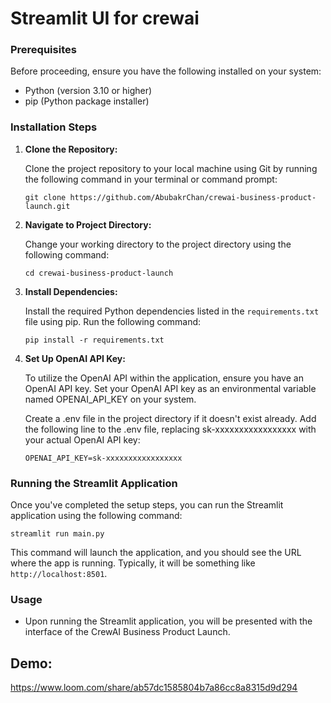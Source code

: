 # Streamlit UI for crewai

### Prerequisites

Before proceeding, ensure you have the following installed on your system:

- Python (version 3.10 or higher)
- pip (Python package installer)

### Installation Steps

1. **Clone the Repository:**
   
   Clone the project repository to your local machine using Git by running the following command in your terminal or command prompt:

   ```
   git clone https://github.com/AbubakrChan/crewai-business-product-launch.git
   ```

2. **Navigate to Project Directory:**
   
   Change your working directory to the project directory using the following command:

   ```
   cd crewai-business-product-launch
   ```

3. **Install Dependencies:**
   
   Install the required Python dependencies listed in the `requirements.txt` file using pip. Run the following command:

   ```
   pip install -r requirements.txt
   ```
4. **Set Up OpenAI API Key:**

   To utilize the OpenAI API within the application, ensure you have an OpenAI API key. Set your OpenAI API key as an environmental variable named OPENAI_API_KEY on your system.
   
   Create a .env file in the project directory if it doesn't exist already. Add the following line to the .env file, replacing sk-xxxxxxxxxxxxxxxxx with your actual OpenAI API key:
   
   ```
   OPENAI_API_KEY=sk-xxxxxxxxxxxxxxxxx
   ```
   
### Running the Streamlit Application

Once you've completed the setup steps, you can run the Streamlit application using the following command:

```
streamlit run main.py
```

This command will launch the application, and you should see the URL where the app is running. Typically, it will be something like `http://localhost:8501`.

### Usage

- Upon running the Streamlit application, you will be presented with the interface of the CrewAI Business Product Launch.
  
## Demo: 
https://www.loom.com/share/ab57dc1585804b7a86cc8a8315d9d294
